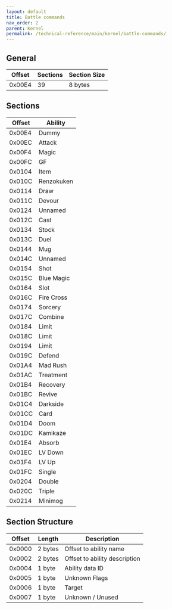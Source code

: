 ```yaml
---
layout: default
title: Battle commands
nav_order: 2
parent: Kernel
permalink: /technical-reference/main/kernel/battle-commands/
---
```


## General

| Offset | Sections | Section Size |
|--------|----------|--------------|
| 0x00E4 | 39       | 8 bytes      |

## Sections

| Offset | Ability    |
|--------|------------|
| 0x00E4 | Dummy      |
| 0x00EC | Attack     |
| 0x00F4 | Magic      |
| 0x00FC | GF         |
| 0x0104 | Item       |
| 0x010C | Renzokuken |
| 0x0114 | Draw       |
| 0x011C | Devour     |
| 0x0124 | Unnamed    |
| 0x012C | Cast       |
| 0x0134 | Stock      |
| 0x013C | Duel       |
| 0x0144 | Mug        |
| 0x014C | Unnamed    |
| 0x0154 | Shot       |
| 0x015C | Blue Magic |
| 0x0164 | Slot       |
| 0x016C | Fire Cross |
| 0x0174 | Sorcery    |
| 0x017C | Combine    |
| 0x0184 | Limit      |
| 0x018C | Limit      |
| 0x0194 | Limit      |
| 0x019C | Defend     |
| 0x01A4 | Mad Rush   |
| 0x01AC | Treatment  |
| 0x01B4 | Recovery   |
| 0x01BC | Revive     |
| 0x01C4 | Darkside   |
| 0x01CC | Card       |
| 0x01D4 | Doom       |
| 0x01DC | Kamikaze   |
| 0x01E4 | Absorb     |
| 0x01EC | LV Down    |
| 0x01F4 | LV Up      |
| 0x01FC | Single     |
| 0x0204 | Double     |
| 0x020C | Triple     |
| 0x0214 | Minimog    |

## Section Structure

| Offset | Length  | Description                   |
|--------|---------|-------------------------------|
| 0x0000 | 2 bytes | Offset to ability name        |
| 0x0002 | 2 bytes | Offset to ability description |
| 0x0004 | 1 byte  | Ability data ID               |
| 0x0005 | 1 byte  | Unknown Flags                 |
| 0x0006 | 1 byte  | Target                        |
| 0x0007 | 1 byte  | Unknown / Unused              |
